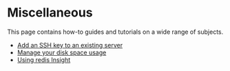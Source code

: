 # Miscellaneous

This page contains how-to guides and tutorials on a wide range of subjects. 

* [Add an SSH key to an existing server](ssh.md)
* [Manage your disk space usage](disk_space_usage.md)
* [Using redis Insight](redis_insight.md)